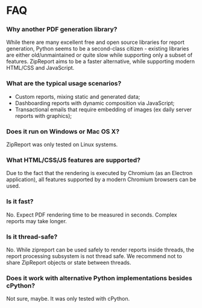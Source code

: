 # FAQ

### Why another PDF generation library?

While there are many excellent free and open source libraries for report generation, Python seems to be a second-class citizen - existing libraries are either old/unmaintained or quite slow while supporting only a subset of features. ZipReport aims to be a faster alternative, while supporting modern HTML/CSS and JavaScript.



### What are the typical usage scenarios?

- Custom reports, mixing static and generated data;
- Dashboarding reports with dynamic composition via JavaScript;
- Transactional emails that require embedding of images (ex daily server reports with graphics);



### Does it run on Windows or Mac OS X?

ZipReport was only tested on Linux systems.



### What HTML/CSS/JS features are supported?

Due to the fact that the rendering is executed by Chromium (as an Electron application), all features supported by a modern Chromium browsers can be used.



### Is it fast?

No. Expect PDF rendering time to be measured in seconds. Complex reports may take longer.



### Is it thread-safe?

No. While zipreport can be used safely to render reports inside threads, the report processing subsystem is not thread safe. We recommend not to share ZipReport objects or state between threads.



### Does it work with alternative Python implementations besides cPython?

Not sure, maybe. It was only tested with cPython.